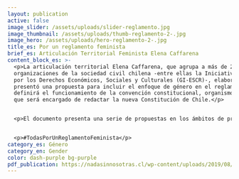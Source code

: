 ```yaml
---
layout: publication
active: false
image_slider: /assets/uploads/slider-reglamento.jpg
image_thumbnail: /assets/uploads/thumb-reglamento-2-.jpg
image_hero: /assets/uploads/hero-reglamento-2-.jpg
title_es: Por un reglamento feminista
brief_es: Articulación Territorial Feminista Elena Caffarena
content_block_es: >-
  <p>La articulación territorial Elena Caffarena, que agrupa a más de 21
  organizaciones de la sociedad civil chilena -entre ellas la Iniciativa Global
  por los Derechos Económicos, Sociales y Culturales (GI-ESCR)-, elaboró y
  presentó una propuesta para incluir el enfoque de género en el reglamento que
  definirá el funcionamiento de la convención constitucional, organismo electo
  que será encargado de redactar la nueva Constitución de Chile.</p>


  <p>El documento presenta una serie de propuestas en los ámbitos de principios y lineamientos del reglamento; estructura orgánica de la convención; funcionamiento de comisiones temáticas; quorums en comisiones y comités; comité de ética; participación ciudadana; y recursos para una participación efectiva y en igualdad de condiciones.</p>


  <p>#TodasPorUnReglamentoFeminista</p>
category_es: Género
category_en: Gender
color: dash-purple bg-purple
pdf_publication: https://nadasinnosotras.cl/wp-content/uploads/2019/08/Reglamento-Feminista.3.0.pdf
---
```


